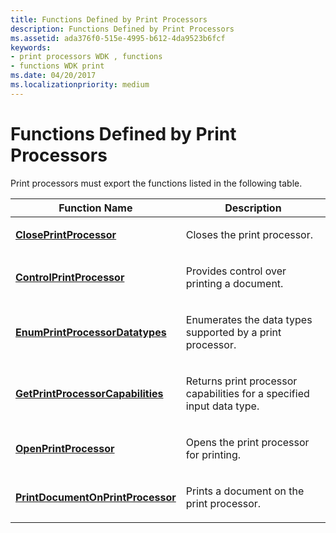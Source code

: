 ```yaml
---
title: Functions Defined by Print Processors
description: Functions Defined by Print Processors
ms.assetid: ada376f0-515e-4995-b612-4da9523b6fcf
keywords:
- print processors WDK , functions
- functions WDK print
ms.date: 04/20/2017
ms.localizationpriority: medium
---
```


# Functions Defined by Print Processors





Print processors must export the functions listed in the following table.

<table>
<colgroup>
<col width="50%" />
<col width="50%" />
</colgroup>
<thead>
<tr class="header">
<th>Function Name</th>
<th>Description</th>
</tr>
</thead>
<tbody>
<tr class="odd">
<td><p><a href="https://msdn.microsoft.com/library/windows/hardware/ff545976" data-raw-source="[&lt;strong&gt;ClosePrintProcessor&lt;/strong&gt;](https://msdn.microsoft.com/library/windows/hardware/ff545976)"><strong>ClosePrintProcessor</strong></a></p></td>
<td><p>Closes the print processor.</p></td>
</tr>
<tr class="even">
<td><p><a href="https://msdn.microsoft.com/library/windows/hardware/ff546352" data-raw-source="[&lt;strong&gt;ControlPrintProcessor&lt;/strong&gt;](https://msdn.microsoft.com/library/windows/hardware/ff546352)"><strong>ControlPrintProcessor</strong></a></p></td>
<td><p>Provides control over printing a document.</p></td>
</tr>
<tr class="odd">
<td><p><a href="https://msdn.microsoft.com/library/windows/hardware/ff548757" data-raw-source="[&lt;strong&gt;EnumPrintProcessorDatatypes&lt;/strong&gt;](https://msdn.microsoft.com/library/windows/hardware/ff548757)"><strong>EnumPrintProcessorDatatypes</strong></a></p></td>
<td><p>Enumerates the data types supported by a print processor.</p></td>
</tr>
<tr class="even">
<td><p><a href="https://msdn.microsoft.com/library/windows/hardware/ff550522" data-raw-source="[&lt;strong&gt;GetPrintProcessorCapabilities&lt;/strong&gt;](https://msdn.microsoft.com/library/windows/hardware/ff550522)"><strong>GetPrintProcessorCapabilities</strong></a></p></td>
<td><p>Returns print processor capabilities for a specified input data type.</p></td>
</tr>
<tr class="odd">
<td><p><a href="https://msdn.microsoft.com/library/windows/hardware/ff559604" data-raw-source="[&lt;strong&gt;OpenPrintProcessor&lt;/strong&gt;](https://msdn.microsoft.com/library/windows/hardware/ff559604)"><strong>OpenPrintProcessor</strong></a></p></td>
<td><p>Opens the print processor for printing.</p></td>
</tr>
<tr class="even">
<td><p><a href="https://msdn.microsoft.com/library/windows/hardware/ff560724" data-raw-source="[&lt;strong&gt;PrintDocumentOnPrintProcessor&lt;/strong&gt;](https://msdn.microsoft.com/library/windows/hardware/ff560724)"><strong>PrintDocumentOnPrintProcessor</strong></a></p></td>
<td><p>Prints a document on the print processor.</p></td>
</tr>
</tbody>
</table>

 

 

 




